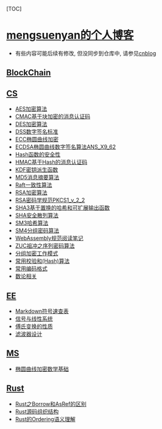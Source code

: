 ﻿<span id='toc'></span>
[TOC]


# [mengsuenyan的个人博客](#toc)


- 有些内容可能后续有修改, 但没同步到仓库中, 请参见[cnblog](https://www.cnblogs.com/mengsuenyan/)

## [BlockChain](#toc)



## [CS](#toc)


- [AES加密算法](docs/CS/AES加密算法.html)
- [CMAC基于块加密的消息认证码](docs/CS/CMAC基于块加密的消息认证码.html)
- [DES加密算法](docs/CS/DES加密算法.html)
- [DSS数字签名标准](docs/CS/DSS数字签名标准.html)
- [ECC椭圆曲线加密](docs/CS/ECC椭圆曲线加密.html)
- [ECDSA椭圆曲线数字签名算法ANS_X9_62](docs/CS/ECDSA椭圆曲线数字签名算法ANS_X9_62.html)
- [Hash函数的安全性](docs/CS/Hash函数的安全性.html)
- [HMAC基于Hash的消息认证码](docs/CS/HMAC基于Hash的消息认证码.html)
- [KDF密钥派生函数](docs/CS/KDF密钥派生函数.html)
- [MD5消息摘要算法](docs/CS/MD5消息摘要算法.html)
- [Raft一致性算法](docs/CS/Raft一致性算法.html)
- [RSA加密算法](docs/CS/RSA加密算法.html)
- [RSA密码学规范PKCS1_v_2_2](docs/CS/RSA密码学规范PKCS1_v_2_2.html)
- [SHA3基于置换的哈希和可扩展输出函数](docs/CS/SHA3基于置换的哈希和可扩展输出函数.html)
- [SHA安全散列算法](docs/CS/SHA安全散列算法.html)
- [SM3哈希算法](docs/CS/SM3哈希算法.html)
- [SM4分组密码算法](docs/CS/SM4分组密码算法.html)
- [WebAssembly规范阅读笔记](docs/CS/WebAssembly规范阅读笔记.html)
- [ZUC祖冲之序列密码算法](docs/CS/ZUC祖冲之序列密码算法.html)
- [分组加密工作模式](docs/CS/分组加密工作模式.html)
- [常用校验和(Hash)算法](docs/CS/常用校验和(Hash)算法.html)
- [常用编码格式](docs/CS/常用编码格式.html)
- [数论相关](docs/CS/数论相关.html)

## [EE](#toc)


- [Markdown符号速查表](docs/EE/Markdown符号速查表.html)
- [信号与线性系统](docs/EE/信号与线性系统.html)
- [傅氏变换的性质](docs/EE/傅氏变换的性质.html)
- [滤波器设计](docs/EE/滤波器设计.html)

## [MS](#toc)


- [椭圆曲线加密数学基础](docs/MS/椭圆曲线加密数学基础.html)

## [Rust](#toc)


- [Rust之Borrow和AsRef的区别](docs/Rust/Rust之Borrow和AsRef的区别.html)
- [Rust源码组织结构](docs/Rust/Rust源码组织结构.html)
- [Rust的Ordering语义理解](docs/Rust/Rust的Ordering语义理解.html)
